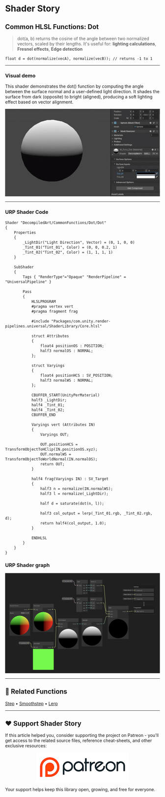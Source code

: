 # Shader Story

## Common HLSL Functions: Dot

> dot(a, b) returns the cosine of the angle between two normalized vectors, scaled by their lengths.
> It's useful for: **lighting calculations**, **Fresnel effects**, **Edge detection**

```hlsl
float d = dot(normalize(vecA), normalize(vecB)); // returns -1 to 1

```
---

### Visual demo 
This shader demonstrates the dot() function by computing the angle between the surface normal and a user-defined light direction. It shades the surface from dark (opposite) to bright (aligned), producing a soft lighting effect based on vector alignment.

<p align="center">
<img src="https://github.com/DeGGeD/ShaderStory/blob/main/Resources/Images/Chapters/CommonFunctions/Dot/DA_CommonFuncs_Dot_Demo_01.gif" alt="Shader Story: Function - Dot" title="Shader Story: Function - Dot">
</p>

---
### URP Shader Code

```hlsl
Shader "DecompiledArt/CommonFunctions/Dot/Dot"
{
    Properties
    {
        _LightDir("Light Direction", Vector) = (0, 1, 0, 0)
        _Tint_01("Tint_01", Color) = (0, 0, 0.2, 1)
        _Tint_02("Tint_02", Color) = (1, 1, 1, 1)
    }

    SubShader
    {
        Tags { "RenderType"="Opaque" "RenderPipeline" = "UniversalPipeline" }

        Pass
        {
            HLSLPROGRAM
            #pragma vertex vert
            #pragma fragment frag

            #include "Packages/com.unity.render-pipelines.universal/ShaderLibrary/Core.hlsl"

            struct Attributes
            {
                float4 positionOS : POSITION;
                half3 normalOS : NORMAL;
            };

            struct Varyings
            {
                float4 positionHCS : SV_POSITION;
                half3 normalWS : NORMAL;
            };

            CBUFFER_START(UnityPerMaterial)
            half3 _LightDir;
            half4 _Tint_01;
            half4 _Tint_02;
            CBUFFER_END

            Varyings vert (Attributes IN)
            {
                Varyings OUT;

                OUT.positionHCS = TransformObjectToHClip(IN.positionOS.xyz);
                OUT.normalWS = TransformObjectToWorldNormal(IN.normalOS);
                return OUT;
            }

            half4 frag(Varyings IN) : SV_Target
            {
                half3 n = normalize(IN.normalWS);
                half3 l = normalize(_LightDir);

                half d = saturate(dot(n, l));

                half3 col_output = lerp(_Tint_01.rgb, _Tint_02.rgb, d);
                return half4(col_output, 1.0);
            }

            ENDHLSL
        }
    }
}

```

### URP Shader graph
<p align="center">
<img src="https://github.com/DeGGeD/ShaderStory/blob/main/Resources/Images/Chapters/CommonFunctions/Dot/DA_CommonFuncs_Dot_Graph_01.png" alt="Shader Story: Function - Dot" title="Shader Story: Function - Dot">
</p>

---

## 🔗 Related Functions

[Step](https://github.com/DeGGeD/ShaderStory/blob/main/Chapters/CommonFunctions/Step.md) •
[Smoothstep](https://github.com/DeGGeD/ShaderStory/blob/main/Chapters/CommonFunctions/Smoothstep.md) • 
[Lerp](https://github.com/DeGGeD/ShaderStory/blob/main/Chapters/CommonFunctions/Lerp.md)

---

## ❤️ Support Shader Story

If this article helped you, consider supporting the project on Patreon - you'll get access to the related source files, reference cheat-sheets, and other exclusive resources:

<p align="center">
  <a href="https://www.patreon.com/decompiled_art" target="_blank">
    <img src="https://github.com/DeGGeD/ShaderStory/blob/main/Resources/Images/Github/ShaderStory_Github_Patreon.jpg" alt="DecompiledArt on Patreon">
  </a>
</p>

Your support helps keep this library open, growing, and free for everyone.
